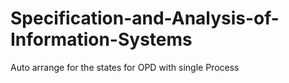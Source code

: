 # Specification-and-Analysis-of-Information-Systems
Auto arrange for the states for OPD with single Process
